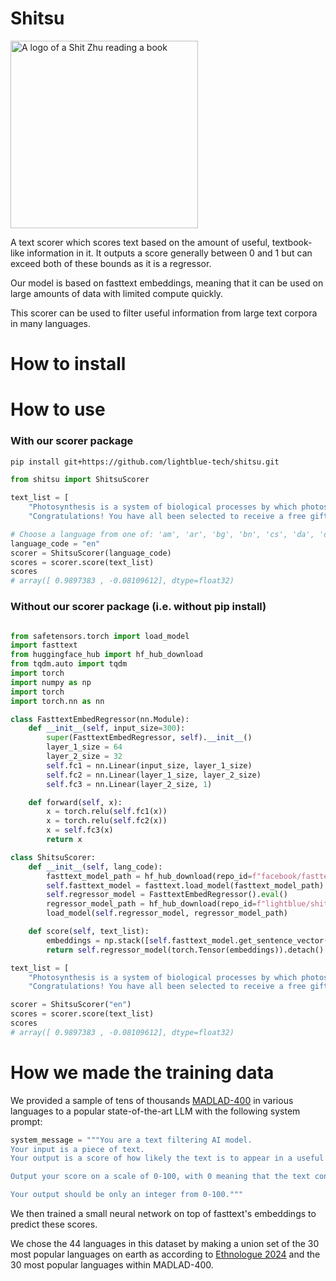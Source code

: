 # Shitsu
<img src="https://github.com/user-attachments/assets/fd56e33d-3c3b-45f3-84b5-d70f6b8fc95d" alt="A logo of a Shit Zhu reading a book" width="300"/>


A text scorer which scores text based on the amount of useful, textbook-like information in it.
It outputs a score generally between 0 and 1 but can exceed both of these bounds as it is a regressor.

Our model is based on fasttext embeddings, meaning that it can be used on large amounts of data with limited compute quickly.

This scorer can be used to filter useful information from large text corpora in many languages.

# How to install


# How to use

### With our scorer package

```bash
pip install git+https://github.com/lightblue-tech/shitsu.git
```

```python
from shitsu import ShitsuScorer

text_list = [
    "Photosynthesis is a system of biological processes by which photosynthetic organisms, such as most plants, algae, and cyanobacteria, convert light energy, typically from sunlight, into the chemical energy necessary to fuel their metabolism.",
    "Congratulations! You have all been selected to receive a free gift card worth $1000. Click on this link [Link] to claim your reward now. Limited time offer, so act fast! Don't miss out on this amazing opportunity."]

# Choose a language from one of: 'am', 'ar', 'bg', 'bn', 'cs', 'da', 'de', 'el', 'en', 'es', 'fa', 'fi', 'fr', 'gu', 'ha', 'hi', 'hu', 'id', 'it', 'ja', 'jv', 'kn', 'ko', 'lt', 'mr', 'nl', 'no', 'yo', 'zh'
language_code = "en"
scorer = ShitsuScorer(language_code)
scores = scorer.score(text_list)
scores
# array([ 0.9897383 , -0.08109612], dtype=float32)
```

### Without our scorer package (i.e. without pip install)

```python

from safetensors.torch import load_model
import fasttext
from huggingface_hub import hf_hub_download
from tqdm.auto import tqdm
import torch
import numpy as np
import torch
import torch.nn as nn

class FasttextEmbedRegressor(nn.Module):
    def __init__(self, input_size=300):
        super(FasttextEmbedRegressor, self).__init__()
        layer_1_size = 64
        layer_2_size = 32
        self.fc1 = nn.Linear(input_size, layer_1_size)
        self.fc2 = nn.Linear(layer_1_size, layer_2_size)
        self.fc3 = nn.Linear(layer_2_size, 1)

    def forward(self, x):
        x = torch.relu(self.fc1(x))
        x = torch.relu(self.fc2(x))
        x = self.fc3(x)
        return x

class ShitsuScorer:
    def __init__(self, lang_code):
        fasttext_model_path = hf_hub_download(repo_id=f"facebook/fasttext-{lang_code}-vectors", filename="model.bin")
        self.fasttext_model = fasttext.load_model(fasttext_model_path)
        self.regressor_model = FasttextEmbedRegressor().eval()
        regressor_model_path = hf_hub_download(repo_id=f"lightblue/shitsu_text_scorer", filename=f"{lang_code}.safetensors")
        load_model(self.regressor_model, regressor_model_path)

    def score(self, text_list):
        embeddings = np.stack([self.fasttext_model.get_sentence_vector(x.replace("\n", " ")) for x in tqdm(text_list)])
        return self.regressor_model(torch.Tensor(embeddings)).detach().numpy().flatten()

text_list = [
    "Photosynthesis is a system of biological processes by which photosynthetic organisms, such as most plants, algae, and cyanobacteria, convert light energy, typically from sunlight, into the chemical energy necessary to fuel their metabolism.",
    "Congratulations! You have all been selected to receive a free gift card worth $1000. Click on this link [Link] to claim your reward now. Limited time offer, so act fast! Don't miss out on this amazing opportunity."]

scorer = ShitsuScorer("en")
scores = scorer.score(text_list)
scores
# array([ 0.9897383 , -0.08109612], dtype=float32)
```

# How we made the training data

We provided a sample of tens of thousands [MADLAD-400](https://huggingface.co/datasets/allenai/MADLAD-400) in various languages to a popular state-of-the-art LLM with the following system prompt:

```python
system_message = """You are a text filtering AI model.
Your input is a piece of text.
Your output is a score of how likely the text is to appear in a useful {language} textbook, encyclopedia, or any other important document.

Output your score on a scale of 0-100, with 0 meaning that the text contains no useful {language} information and 100 meaning that the text is very useful and is exceedingly likely to appear in a {language} textbook, encyclopedia, or any other important document. If the text is not mostly fluent, natural {language}, output 0.

Your output should be only an integer from 0-100."""
```

We then trained a small neural network on top of fasttext's embeddings to predict these scores.

We chose the 44 languages in this dataset by making a union set of the 30 most popular languages on earth as according to [Ethnologue 2024](https://www.ethnologue.com/insights/ethnologue200/) and the 30 most popular languages within MADLAD-400.
